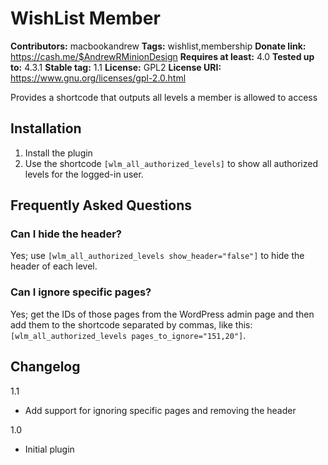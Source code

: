 # WishList Member #
**Contributors:** macbookandrew
**Tags:** wishlist,membership
**Donate link:** https://cash.me/$AndrewRMinionDesign
**Requires at least:** 4.0
**Tested up to:** 4.3.1
**Stable tag:** 1.1
**License:** GPL2
**License URI:** https://www.gnu.org/licenses/gpl-2.0.html

Provides a shortcode that outputs all levels a member is allowed to access

## Installation ##
1. Install the plugin
2. Use the shortcode `[wlm_all_authorized_levels]` to show all authorized levels for the logged-in user.

## Frequently Asked Questions ##
### Can I hide the header? ###

Yes; use `[wlm_all_authorized_levels show_header="false"]` to hide the header of each level.

### Can I ignore specific pages? ###

Yes; get the IDs of those pages from the WordPress admin page and then add them to the shortcode separated by commas, like this: `[wlm_all_authorized_levels pages_to_ignore="151,20"]`.

## Changelog ##
1.1
- Add support for ignoring specific pages and removing the header

1.0
- Initial plugin

